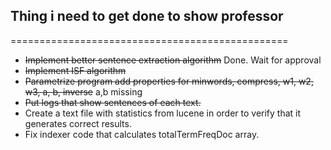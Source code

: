 ## Thing i need to get done to show professor
================================================

* ~~Implement better sentence extraction algorithm~~ Done. Wait for approval
* ~~Implement ISF algorithm~~
* ~~Parametrize program add properties for minwords, compress, w1, w2, w3, a, b, inverse~~ a,b missing 
* ~~Put logs that show sentences of each text.~~
* Create a text file with statistics from lucene in order to verify that it generates correct results.
* Fix indexer code that calculates totalTermFreqDoc array.



